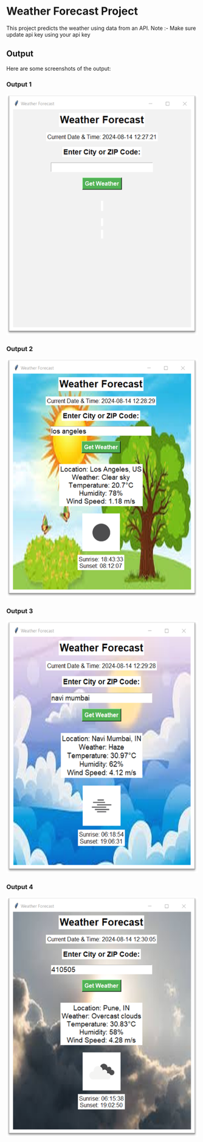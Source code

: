 # Weather Forecast Project

This project predicts the weather using data from an API.
Note :- Make sure update api key using your api key 

## Output

Here are some screenshots of the output:

### Output 1
![Output 1](screenshots/image001.png)

### Output 2
![Output 2](screenshots/image003.png)

### Output 3
![Output 3](screenshots/image005.png)

### Output 4
![Output 3](screenshots/image007.png)
